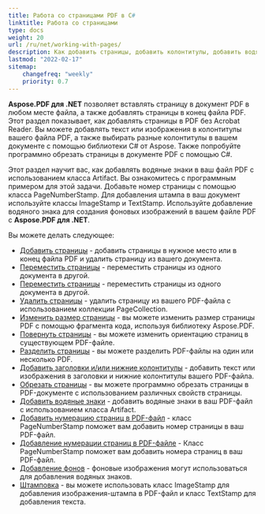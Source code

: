 ```yaml
---
title: Работа со страницами PDF в C#
linktitle: Работа со страницами
type: docs
weight: 20
url: /ru/net/working-with-pages/
description: Как добавить страницы, добавить колонтитулы, добавить водяные знаки, вы можете узнать в этом разделе. Aspose.PDF для .NET объяснит вам все детали по этой теме.
lastmod: "2022-02-17"
sitemap:
    changefreq: "weekly"
    priority: 0.7
---
```

<script type="application/ld+json">
{
    "@context": "https://schema.org",
    "@type": "TechArticle",
    "headline": "Работа со страницами PDF в C#",
    "alternativeHeadline": "Как работать со страницами PDF",
    "author": {
        "@type": "Person",
        "name":"Анастасия Голубь",
        "givenName": "Анастасия",
        "familyName": "Голубь",
        "url":"https://www.linkedin.com/in/anastasiia-holub-750430225/"
    },
    "genre": "генерация документов PDF",
    "keywords": "pdf, c#, страница pdf, добавление страницы pdf, добавление номера страницы, поворот страницы, удаление страницы",
    "wordcount": "302",
    "proficiencyLevel":"Начинающий",
    "publisher": {
        "@type": "Organization",
        "name": "Команда документации Aspose.PDF",
        "url": "https://products.aspose.com/pdf",
        "logo": "https://www.aspose.cloud/templates/aspose/img/products/pdf/aspose_pdf-for-net.svg",
        "alternateName": "Aspose",
        "sameAs": [
            "https://facebook.com/aspose.pdf/",
            "https://twitter.com/asposepdf",
            "https://www.youtube.com/channel/UCmV9sEg_QWYPi6BJJs7ELOg/featured",
            "https://www.linkedin.com/company/aspose",
            "https://stackoverflow.com/questions/tagged/aspose",
            "https://aspose.quora.com/",
            "https://aspose.github.io/"
        ],
        "contactPoint": [
            {
                "@type": "ContactPoint",
                "telephone": "+1 903 306 1676",
                "contactType": "sales",
                "areaServed": "US",
                "availableLanguage": "en"
            },
            {
                "@type": "ContactPoint",
                "telephone": "+44 141 628 8900",
                "contactType": "sales",
                "areaServed": "GB",
                "availableLanguage": "en"
            },
            {
                "@type": "ContactPoint",
                "telephone": "+61 2 8006 6987",
                "contactType": "sales",
                "areaServed": "AU",
                "availableLanguage": "en"
            }
        ]
    },
    "url": "/net/working-with-pages/",
    "mainEntityOfPage": {
        "@type": "WebPage",
        "@id": "/net/working-with-pages/"
    },
    "dateModified": "2022-02-04",
    "description": "Как добавить страницы, добавить колонтитулы, добавить водяные знаки, вы можете узнать в этом разделе. Aspose.PDF для .NET объяснит вам все детали по этой теме."
}
</script>
**Aspose.PDF для .NET** позволяет вставлять страницу в документ PDF в любом месте файла, а также добавлять страницы в конец файла PDF. Этот раздел показывает, как добавлять страницы в PDF без Acrobat Reader.
Вы можете добавлять текст или изображения в колонтитулы вашего файла PDF, а также выбирать разные колонтитулы в вашем документе с помощью библиотеки C# от Aspose.
Также попробуйте программно обрезать страницы в документе PDF с помощью C#.

Этот раздел научит вас, как добавлять водяные знаки в ваш файл PDF с использованием класса Artifact. Вы ознакомитесь с программным примером для этой задачи.
Добавьте номер страницы с помощью класса PageNumberStamp. Для добавления штампа в ваш документ используйте классы ImageStamp и TextStamp. Используйте добавление водяного знака для создания фоновых изображений в вашем файле PDF с **Aspose.PDF для .NET**.

Вы можете делать следующее:

- [Добавить страницы](/pdf/ru/net/add-pages/) - добавить страницы в нужное место или в конец файла PDF и удалить страницу из вашего документа.
- [Переместить страницы](/pdf/ru/net/move-pages/) - переместить страницы из одного документа в другой.
- [Переместить страницы](/pdf/ru/net/move-pages/) - переместить страницы из одного документа в другой.
- [Удалить страницы](/pdf/ru/net/delete-pages/) - удалить страницу из вашего PDF-файла с использованием коллекции PageCollection.
- [Изменить размер страницы](/pdf/ru/net/change-page-size/) - вы можете изменить размер страницы PDF с помощью фрагмента кода, используя библиотеку Aspose.PDF.
- [Повернуть страницы](/pdf/ru/net/rotate-pages/) - вы можете изменить ориентацию страниц в существующем PDF-файле.
- [Разделить страницы](/pdf/ru/net/split-document/) - вы можете разделить PDF-файлы на один или несколько PDF.
- [Добавить заголовки и/или нижние колонтитулы](/pdf/ru/net/add-headers-and-footers-of-pdf-file/) - добавить текст или изображения в заголовки и нижние колонтитулы вашего PDF-файла.
- [Обрезать страницы](/pdf/ru/net/crop-pages/) - вы можете программно обрезать страницы в PDF-документе с использованием различных свойств страницы.
- [Добавить водяные знаки](/pdf/ru/net/add-watermarks/) - добавить водяные знаки в ваш PDF-файл с использованием класса Artifact.
- [Добавить нумерацию страниц в PDF-файл](/pdf/ru/net/add-page-number/) - класс PageNumberStamp поможет вам добавить номер страницы в ваш PDF-файл.
- [Добавление нумерации страниц в PDF-файле](/pdf/ru/net/add-page-number/) - Класс PageNumberStamp поможет вам добавить номера страниц в ваш PDF-файл.
- [Добавление фонов](/pdf/ru/net/add-backgrounds/) - фоновые изображения могут использоваться для добавления водяных знаков.
- [Штамповка](/pdf/ru/net/stamping/) - вы можете использовать класс ImageStamp для добавления изображения-штампа в PDF-файл и класс TextStamp для добавления текста.

<script type="application/ld+json">
{
    "@context": "http://schema.org",
    "@type": "SoftwareApplication",
    "name": "Aspose.PDF for .NET Library",
    "image": "https://www.aspose.cloud/templates/aspose/img/products/pdf/aspose_pdf-for-net.svg",
    "url": "https://www.aspose.com/",
    "publisher": {
        "@type": "Organization",
        "name": "Aspose.PDF",
        "url": "https://products.aspose.com/pdf",
        "logo": "https://www.aspose.cloud/templates/aspose/img/products/pdf/aspose_pdf-for-net.svg",
        "alternateName": "Aspose",
        "sameAs": [
            "https://facebook.com/aspose.pdf/",
            "https://twitter.com/asposepdf",
            "https://www.youtube.com/channel/UCmV9sEg_QWYPi6BJJs7ELOg/featured",
            "https://www.linkedin.com/company/aspose",
            "https://stackoverflow.com/questions/tagged/aspose",
            "https://aspose.quora.com/",
            "https://aspose.github.io/"
        ],
        "contactPoint": [
            {
                "@type": "ContactPoint",
                "telephone": "+1 903 306 1676",
                "contactType": "sales",
                "areaServed": "US",
                "availableLanguage": "en"
            },
            {
                "@type": "ContactPoint",
                "telephone": "+44 141 628 8900",
                "contactType": "sales",
                "areaServed": "GB",
                "availableLanguage": "en"
            },
            {
                "@type": "ContactPoint",
                "telephone": "+61 2 8006 6987",
                "contactType": "sales",
                "areaServed": "AU",
                "availableLanguage": "en"
            }
        ]
    },
    "offers": {
        "@type": "Offer",
        "price": "1199",
        "priceCurrency": "USD"
    },
    "applicationCategory": "PDF Manipulation Library for .NET",
    "downloadUrl": "https://www.nuget.org/packages/Aspose.PDF/",
    "operatingSystem": "Windows, MacOS, Linux",
    "screenshot": "https://docs.aspose.com/pdf/net/create-pdf-document/screenshot.png",
    "softwareVersion": "2022.1",
    "aggregateRating": {
        "@type": "AggregateRating",
        "ratingValue": "5",
        "ratingCount": "16"
    }
}
</script>

